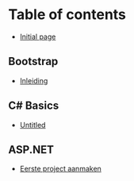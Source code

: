# Table of contents

* [Initial page](README.md)

## Bootstrap

* [Inleiding](bootstrap/inleiding.md)

## C\# Basics

* [Untitled](c-basics/untitled.md)

## ASP.NET

* [Eerste project aanmaken](asp.net/eerste-project-aanmaken.md)

